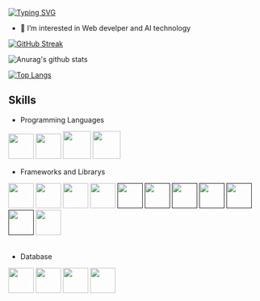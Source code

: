 
[![Typing SVG](https://readme-typing-svg.demolab.com?font=Fira+Code&duration=4000&pause=500&color=54B435&width=435&lines=He+there%2C+I'm+a+Web+Developer)](https://git.io/typing-svg)

- 👀 I’m interested in Web develper and AI technology

[![GitHub Streak](https://streak-stats.demolab.com?user=SoltanHuseynov&theme=dark&border_radius=4.6)](https://git.io/streak-stats)

![Anurag's github stats](https://github-readme-stats.vercel.app/api?username=SoltanHuseynov&theme=dark) 

[![Top Langs](https://github-readme-stats.vercel.app/api/top-langs/?username=SoltanHuseynov&layout=compact&theme=dark)](https://github.com/anuraghazra/github-readme-stats)

## Skills

- Programming Languages
<div>
  <a href="https://en.wikipedia.org/wiki/JavaScript"><img src="https://pics.freeicons.io/uploads/icons/png/21088442871540553614-512.png" width=50></a>
  <a href="https://en.wikipedia.org/wiki/Python_(programming_language)"><img src="https://pics.freeicons.io/uploads/icons/png/12785093741551942290-512.png" width=50></a>
  <a href="https://en.wikipedia.org/wiki/PHP" style="maring:100px"><img src="https://img.icons8.com/plasticine/512/php.png" width=55></a>
  <a href="https://en.wikipedia.org/wiki/Go_(programming_language)" style="maring:100px"><img src="https://img.icons8.com/color/512/golang.png" width=55></a>
</div>


- Frameworks and Librarys
<div>
  <a href="https://reactjs.org/docs/getting-started.html"><img src="https://pics.freeicons.io/uploads/icons/png/20167174151551942641-512.png" width=50/></a>
  <a href="https://vuejs.org/"><img src="https://pics.freeicons.io/uploads/icons/png/191213921552037062-512.png" width=50/></a>
  <a href="https://nextjs.org/"><img src="https://img.icons8.com/color/512/nextjs.png" width=50/></a>
  <a href="https://nodejs.org/en/"><img src="https://img.icons8.com/fluency/512/node-js.png" width=50/></a>
  <a href=""><img src="https://img.icons8.com/nolan/512/express-js.png" width=50/></a>
  <a href=""><img src="https://laravel.com/img/logotype.min.svg" width=50/></a>
  <a href=""><img src="https://upload.wikimedia.org/wikipedia/en/thumb/9/9a/Cake-logo.png/120px-Cake-logo.png" width=50/></a>
  <a href=""><img src="https://upload.wikimedia.org/wikipedia/commons/e/e6/Python_and_Qt.svg" width=50/></a>
  <a href=""><img src="https://upload.wikimedia.org/wikipedia/commons/thumb/3/32/OpenCV_Logo_with_text_svg_version.svg/180px-OpenCV_Logo_with_text_svg_version.svg.png" width=50/></a>
  <a href=""><img src="https://upload.wikimedia.org/wikipedia/commons/thumb/3/31/NumPy_logo_2020.svg/120px-NumPy_logo_2020.svg.png" width=50/></a>
  <a href="https://www.djangoproject.com/start/"><img src="https://pics.freeicons.io/uploads/icons/png/9686895801536233213-512.png" width=50/></a>
</div><br>

- Database
<div>
  <a href="https://www.mysql.com/"><img src="https://img.icons8.com/color/512/mysql-logo.png" width=50/></a>
  <a href="https://www.mongodb.com/home"><img src="https://img.icons8.com/color/512/mongodb.png" width=50/></a>
  <a href="https://en.wikipedia.org/wiki/NoSQL"><img src="https://ourcodeworld.com/public-media/articles/articleocw-5d78ebb022d1e.webp" width=50/></a>
  <a href="https://www.postgresql.org/"><img src="https://img.icons8.com/color/512/postgreesql.png" width=50/></a>
</div>
